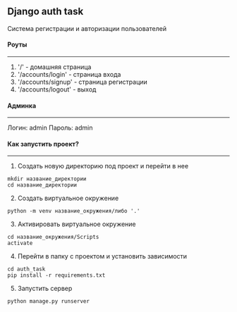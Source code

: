 ## Django auth task
Система регистрации и авторизации пользователей

#### Роуты
---
1. '/' - домашняя страница
2. '/accounts/login' - страница входа
3. '/accounts/signup' - страница регистрации
4. '/accounts/logout' - выход

#### Админка
---
Логин: admin
Пароль: admin

#### Как запустить проект?
---
1. Создать новую директорию под проект и перейти в нее
```
mkdir название_директории
cd название_директории
```
2. Создать виртуальное окружение
```
python -m venv название_окружения/либо '.'
```
3. Активировать виртуальное окружение
```
cd название_окружения/Scripts
activate
```
4. Перейти в папку с проектом и установить зависимости
```
cd auth_task
pip install -r requirements.txt
```
5. Запустить сервер
```
python manage.py runserver
```
